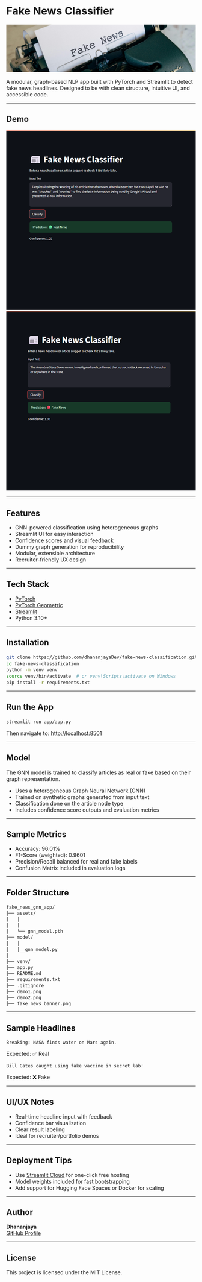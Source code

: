 # Fake News Classifier

![Banner](https://github.com/dhananjayaDev/fake-news-classification/blob/master/fake%20news%20banner.png)

A modular, graph-based NLP app built with PyTorch and Streamlit to detect fake news headlines. Designed to be with clean structure, intuitive UI, and accessible code.

---

##  Demo

![App Screenshot](demo1.png)
![App Screenshot](demo2.png)

---

##  Features

- GNN-powered classification using heterogeneous graphs
- Streamlit UI for easy interaction
- Confidence scores and visual feedback
- Dummy graph generation for reproducibility
- Modular, extensible architecture
- Recruiter-friendly UX design

---

## Tech Stack

- [PyTorch](https://pytorch.org/)
- [PyTorch Geometric](https://pytorch-geometric.readthedocs.io/en/latest/)
- [Streamlit](https://streamlit.io/)
- Python 3.10+

---

##  Installation

```bash
git clone https://github.com/dhananjayaDev/fake-news-classification.git
cd fake-news-classification
python -m venv venv
source venv/bin/activate  # or venv\Scripts\activate on Windows
pip install -r requirements.txt
```

---

##  Run the App

```bash
streamlit run app/app.py
```

Then navigate to: [http://localhost:8501](http://localhost:8501)

---

## Model

The GNN model is trained to classify articles as real or fake based on their graph representation.

- Uses a heterogeneous Graph Neural Network (GNN)
- Trained on synthetic graphs generated from input text
- Classification done on the article node type
- Includes confidence score outputs and evaluation metrics

---

##  Sample Metrics

- Accuracy: 96.01%
- F1-Score (weighted): 0.9601
- Precision/Recall balanced for real and fake labels
- Confusion Matrix included in evaluation logs

---

##  Folder Structure


```
fake_news_gnn_app/
├── assets/
|   │   
│   |
│   └── gnn_model.pth
├── model/
|   │   
│   |__gnn_model.py
│   
├── venv/
├── app.py
├── README.md
├── requirements.txt
├── .gitignore
├── demo1.png
├── demo2.png
├── fake news banner.png
```

---

##  Sample Headlines

```text
Breaking: NASA finds water on Mars again.
```

Expected: ✅ Real

```text
Bill Gates caught using fake vaccine in secret lab!
```

Expected: ❌ Fake

---

##  UI/UX Notes

- Real-time headline input with feedback
- Confidence bar visualization
- Clear result labeling
- Ideal for recruiter/portfolio demos

---

##  Deployment Tips

- Use [Streamlit Cloud](https://streamlit.io/cloud) for one-click free hosting
- Model weights included for fast bootstrapping
- Add support for Hugging Face Spaces or Docker for scaling

---

##  Author

**Dhananjaya**  
[GitHub Profile](https://github.com/dhananjayaDev)

---

##  License

This project is licensed under the MIT License.



